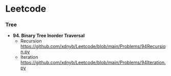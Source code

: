 # Leetcode
### Tree
+ **94. Binary Tree Inorder Traversal**
  + Recursion https://github.com/xdnyb/Leetcode/blob/main/Problems/94Recursion.py
  + Iteration https://github.com/xdnyb/Leetcode/blob/main/Problems/94Iteration.py
